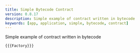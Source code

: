 ```yaml
---
title: Simple Bytecode Contract
version: 0.8.17
description: Simple example of contract written in bytecode
keywords: [app, application, simple, bytecode, contract]
---
```


Simple example of contract written in bytecode

```solidity
{{{Factory}}}
```
